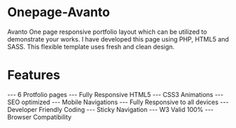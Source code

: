 # Onepage-Avanto

Avanto One page responsive portfolio layout which can be utilized to demonstrate your works. I have developed this page using PHP, HTML5 and SASS. This flexible template uses fresh and clean design.

# Features

--- 6 Protfolio pages
--- Fully Responsive HTML5
--- CSS3 Animations
--- SEO optimized
--- Mobile Navigations
--- Fully Responsive to all devices
--- Developer Friendly Coding
--- Sticky Navigation
--- W3 Valid 100%
--- Browser Compatibility